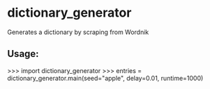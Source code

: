 # dictionary_generator
Generates a dictionary by scraping from Wordnik


## Usage:
\>>> import dictionary_generator
\>>> entries = dictionary_generator.main(seed="apple", delay=0.01, runtime=1000)
